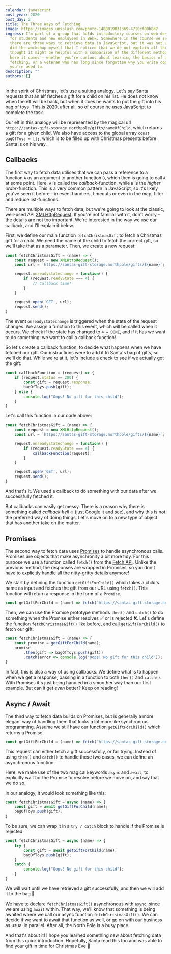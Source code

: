 ```yaml
---
calendar: javascript
post_year: 2020
post_day: 2
title: The Three Ways of Fetching
image: https://images.unsplash.com/photo-1480819031369-4710cf00b8d7
ingress: I'm part of a group that holds introductory courses on web development
  for students and new employees in Bekk. Somewhere in the course we say that
  there are three ways to retrieve data in JavaScript, but it was not until I
  did the workshop myself that I noticed that we do not explain all three. I
  thought it might be helpful with a comparison of the different methods. So
  here it comes – whether you're curious about learning the basics of data
  fetching, or a veteran who has long since forgotten why you write code the way
  you're used to.
description: ""
authors: []
---
```

In the spirit of Christmas, let's use a suiting analogy. Let's say Santa requests that an elf fetches a gift for a child on his list. He does not know when the elf will be back, but when it does he wants to put the gift into his bag of toys. This is 2020, after all, so of course he uses JavaScript to complete the task.

Our elf in this analogy will be represented by the magical url `https://santas-gift-storage.northpole/gifts/nameOfChild`, which returns a gift for a given child. We also have access to the global array `const bagOfToys = [];`, which is to be filled up with Christmas presents before Santa is on his way.

## Callbacks

The first way to fetch data utilises that we can pass a reference to a function `A` as an argument to another function `B`, which then is going to call `A` at some point. Here, `A` is called the _callback_-function, while `B` is the _higher order_-function. This is a very common pattern in JavaScript, so it's likely you've seen it before – in event handlers, timeouts or even in the map, filter and reduce list-functions.

There are multiple ways to fetch data, but we're going to look at the classic, well-used API [XMLHttpRequest](https://developer.mozilla.org/en-US/docs/Web/API/XMLHttpRequest). If you're not familiar with it, don't worry – the details are not too important. We're interested in the way we use our callback, and I'll explain it below.

First, we define our main function `fetchChristmasGift` to fetch a Christmas gift for a child. We need the name of the child to fetch the correct gift, so we'll take that as a parameter. Then, we create a new request:

```javascript
const fetchChristmasGift = (name) => {
    const request = new XMLHttpRequest();
    const url = `https://santas-gift-storage.northpole/gifts/${name}`;

    request.onreadystatechange = function() {
        if (request.readyState === 4) {
            // Callback time!
        }
    }

    request.open('GET', url);
    request.send();
}
```

The event `onreadystatechange` is triggered when the state of the request changes. We assign a function to this event, which will be called when it occurs. We check if the state has changed to `4 = DONE`, and if it has we want to do something: we want to call a callback function!

So let's create a callback function, to decide what happens when we have fetched our gift. Our instructions were to add it to Santa's bag of gifts, so we'll do that. While we're at it, let's include a check to see if we actually got the gift:

```javascript
const callbackFunction = (request) => {
    if (request.status == 200) {
        const gift = request.response;
        bagOfToys.push(gift);
    } else {
        console.log("Oops! No gift for this child");
    }
}
```

Let's call this function in our code above:

```javascript
const fetchChristmasGift = (name) => {
    const request = new XMLHttpRequest();
    const url = `https://santas-gift-storage.northpole/gifts/${name}`;

    request.onreadystatechange = function() {
        if (request.readyState === 4) {
            callbackFunction(request);
        }
    }

    request.open('GET', url);
    request.send();
}
```

And that's it. We used a callback to do something with our data after we successfully fetched it.

But callbacks can easily get messy. There is a reason why there is something called _callback hell_ :fire: (just Google it and see), and why this is not the preferred way of doing things. Let's move on to a new type of object that has another take on the matter.

## Promises

The second way to fetch data uses [Promises](https://developer.mozilla.org/en-US/docs/Web/JavaScript/Reference/Global_Objects/Promise) to handle asynchronous calls. Promises are objects that make asynchronity a bit more tidy. For this purpose we use a function called `fetch()` from the [Fetch API](https://developer.mozilla.org/en-US/docs/Web/API/Fetch_API/Using_Fetch). Unlike the previous method, the responses are wrapped in Promises, so you don't have to explicitly handle all the nitty-gritty details anymore!

We start by defining the function `getGiftForChild()` which takes a child's name as input and fetches the gift from our URL using `fetch()`. This function will return a response in the form of a `Promise`.

```javascript
const getGiftForChild = (name) => fetch(`https://santas-gift-storage.northpole/gifts/${name}`);
```

Then, we can use the Promise prototype methods `then()` and `catch()` to do something when the Promise either resolves :white_check_mark: or is rejected :x:. Let's define the function `fetchChristmasGift()` like before, and call `getGiftForChild()` to fetch our gift:

```javascript
const fetchChristmasGift = (name) => {
    const promise = getGiftForChild(name);
    promise
        .then(gift => bagOfToys.push(gift))
        .catch(error => console.log("Oops! No gift for this child"));
}
```

In fact, this is also a way of using callbacks. We define what is to happen when we get a response, passing in a function to both `then()` and `catch()`. With Promises it's just being handled in a smoother way than our first example. But can it get _even_ better? Keep on reading!

## Async / Await

The third way to fetch data builds on Promises, but is generally a more elegant way of handling them that looks a lot more like synchronous programming. Assume we still have our function `getGiftForChild()` which returns a Promise:

```javascript
const getGiftForChild = (name) => fetch(`https://santas-gift-storage.northpole/gifts/${name}`);
```

This request can either fetch a gift successfully, or fail trying. Instead of using `then()` and `catch()` to handle these two cases, we can define an asynchronous function.

Here, we make use of the two magical keywords `async` and `await`, to explicitly wait for the Promise to resolve before we move on, and say that we do so.

In our analogy, it would look something like this:

```javascript
const fetchChristmasGift = async (name) => {
    const gift = await getGiftForChild(name);
    bagOfToys.push(gift);
}
```

To be sure, we can wrap it in a `try / catch` block to handle if the Promise is rejected:

```javascript
const fetchChristmasGift = async (name) => {
    try {
        const gift = await getGiftForChild(name);
        bagOfToys.push(gift);
    }
    catch {
        console.log("Oops! No gift for this child");
    }
}
```

We will wait until we have retrieved a gift successfully, and then we will add it to the bag :gift:

We have to declare `fetchChristmasGift()` asynchronous with `async`, since we are using `await` within. That way, we'll know that something is being awaited where we call our async function `fetchChristmasGift()`. We can decide if we want to await that function as well, or go on with our business as usual in parallel. After all, the North Pole is a busy place.

And that's about it! I hope you learned something new about fetching data from this quick introduction. Hopefully, Santa read this too and was able to find your gift in time for Christmas Eve :christmas_tree: